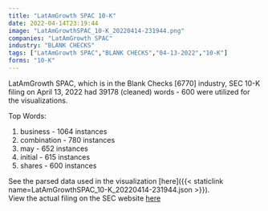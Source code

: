 ```yaml
---
title: "LatAmGrowth SPAC 10-K"
date: 2022-04-14T23:19:44
image: "LatAmGrowthSPAC_10-K_20220414-231944.png"
companies: "LatAmGrowth SPAC"
industry: "BLANK CHECKS"
tags: ["LatAmGrowth SPAC","BLANK CHECKS","04-13-2022","10-K"]
forms: "10-K"
---
```

LatAmGrowth SPAC, which is in the Blank Checks [6770] industry, SEC 10-K filing on April 13, 2022 had 39178 (cleaned) words - 600 were utilized for the visualizations.

Top Words:
1. business - 1064 instances
2. combination - 780 instances
3. may - 652 instances
4. initial - 615 instances
5. shares - 600 instances


See the parsed data used in the visualization [here]({{< staticlink name=LatAmGrowthSPAC_10-K_20220414-231944.json >}}).  
View the actual filing on the SEC website [here](https://www.sec.gov/Archives/edgar/data/1868269/0001104659-22-045170.txt)